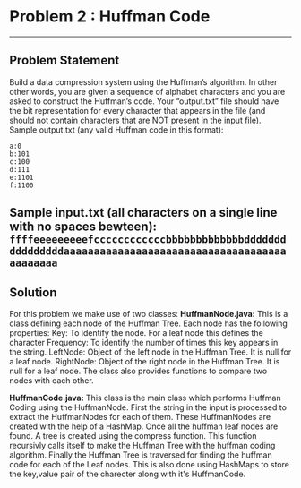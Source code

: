 # Problem 2 : Huffman Code
---
## Problem Statement
Build a data compression system using the Huffman’s algorithm. In other other words, you are given a sequence of alphabet characters and you are asked to construct the Huffman’s code. Your “output.txt” file should have the bit representation for every character that appears in the file (and should not contain characters that are NOT present in the input file).  
Sample output.txt (any valid Huffman code in this format):
```
a:0 
b:101
c:100
d:111
e:1101
f:1100
```
Sample input.txt (all characters on a single line with no spaces bewteen):
`ffffeeeeeeeeefccccccccccccbbbbbbbbbbbbbddddddddddddddddaaaaaaaaaaaaaaaaaaaaaaaaaaaaaaaaaaaaaaaaaaaaa`
---
## Solution
For this problem we make use of two classes:
**HuffmanNode.java:**
	This is a class defining each node of the Huffman Tree. Each node has the following properties:
	Key: To identify the node. For a leaf node this defines the character
	Frequency: To identify the number of times this key appears in the string.
	LeftNode: Object of the left node in the Huffman Tree. It is null for a leaf node.
	RightNode: Object of the right node in the Huffman Tree. It is null for a leaf node.
	The class also provides functions to compare two nodes with each other.

**HuffmanCode.java:**
	This class is the main class which performs Huffman Coding using the HuffmanNode. First the string in the input is processed to extract the HuffmanNodes for each of them. These HuffmanNodes are created with the help of a HashMap.
	Once all the huffman leaf nodes are found. A tree is created using the compress function. This function recursivly calls itself to make the Huffman Tree with the huffman coding algorithm.
	Finally the Huffman Tree is traversed for finding the huffman code for each of the Leaf nodes. This is also done using HashMaps to store the key,value pair of the charecter along with it's HuffmanCode.
